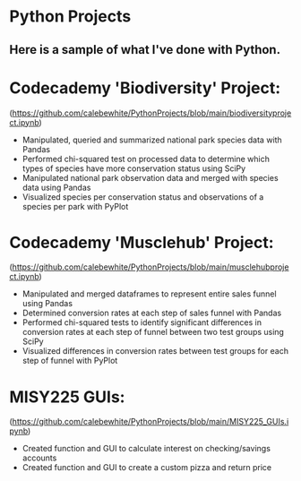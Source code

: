 # Python Projects

## Here is a sample of what I've done with Python. 

# Codecademy 'Biodiversity' Project:
(https://github.com/calebewhite/PythonProjects/blob/main/biodiversityproject.ipynb)

- Manipulated, queried and summarized national park species data with Pandas
- Performed chi-squared test on processed data to determine which types of species have more conservation status using SciPy
- Manipulated national park observation data and merged with species data using Pandas
- Visualized species per conservation status and observations of a species per park with PyPlot

# Codecademy 'Musclehub' Project:
(https://github.com/calebewhite/PythonProjects/blob/main/musclehubproject.ipynb)

- Manipulated and merged dataframes to represent entire sales funnel using Pandas
- Determined conversion rates at each step of sales funnel with Pandas
- Performed chi-squared tests to identify significant differences in conversion rates at each step of funnel between two test groups using SciPy
- Visualized differences in conversion rates between test groups for each step of funnel with PyPlot

# MISY225 GUIs:
(https://github.com/calebewhite/PythonProjects/blob/main/MISY225_GUIs.ipynb)

- Created function and GUI to calculate interest on checking/savings accounts
- Created function and GUI to create a custom pizza and return price
